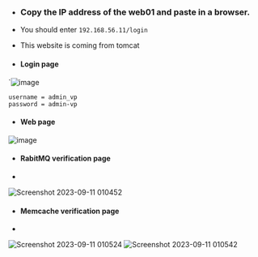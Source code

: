 - ### Copy the IP address of the web01 and paste in a browser.

- You should enter `192.168.56.11/login`
- This website is coming from tomcat

- #### Login page

`![image](https://github.com/Sulemoore/DevOps-Projects/assets/101164153/f9e3a61a-efec-4368-82cb-49e005d70e3c)

```
username = admin_vp
password = admin-vp
```

- #### Web page

![image](https://github.com/Sulemoore/DevOps-Projects/assets/101164153/96969271-679b-4ef1-b3b1-9df22b73d2e2)

- #### RabitMQ verification page
- 
![Screenshot 2023-09-11 010452](https://github.com/Sulemoore/DevOps-Projects/assets/101164153/388d30b9-dc0e-42ee-bc90-e7a3d1563d55)

- #### Memcache verification page
- 
![Screenshot 2023-09-11 010524](https://github.com/Sulemoore/DevOps-Projects/assets/101164153/3bf8e313-219b-4f81-9ef1-8d1f5a93a25c)
![Screenshot 2023-09-11 010542](https://github.com/Sulemoore/DevOps-Projects/assets/101164153/722cee17-8ba5-4d78-87a3-94804f3d9e71)
